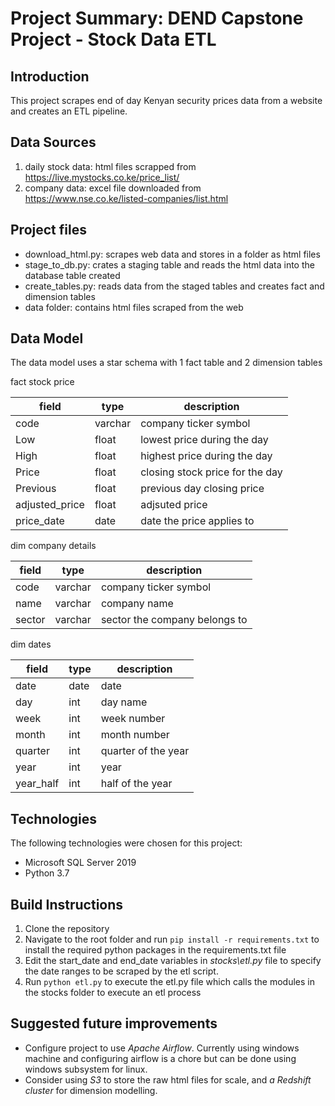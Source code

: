 # Project Summary: DEND Capstone Project - Stock Data ETL

## Introduction
This project scrapes end of day Kenyan security prices data from a website and creates an ETL pipeline.

## Data Sources
1. daily stock data: html files scrapped from https://live.mystocks.co.ke/price_list/
2. company data: excel file downloaded from https://www.nse.co.ke/listed-companies/list.html

## Project files
- download_html.py: scrapes web data and stores in a folder as html files
- stage_to_db.py: crates a staging table and reads the html data into the database table created
- create_tables.py: reads data from the staged tables and creates fact and dimension tables
- data folder: contains html files scraped from the web

## Data Model
The data model uses a star schema with 1 fact table and 2 dimension tables

fact stock price

|field  	    |type	    |description                        |
|---------------|-----------|-----------------------------------|
|code	        |varchar	|company ticker symbol              |
|Low	        |float	    |lowest price during the day        |
|High	        |float	    |highest price during the day       |
|Price	        |float	    |closing stock price for the day    |
|Previous	    |float	    |previous day closing price         |
|adjusted_price	|float	    |adjsuted price                     |
|price_date	    |date       |date the price applies to          |


dim company details

|field	|type	    |description                    |
|-------|-----------|-------------------------------|
|code	|varchar	|company ticker symbol          |
|name	|varchar	|company name                   |
|sector	|varchar	|sector the company belongs to  |


dim dates

|field	    |type	|description        |
|-----------|-------|-------------------|
|date	    |date	|date               |
|day	    |int	|day name           |
|week	    |int	|week number        |
|month	    |int	|month number       |
|quarter	|int	|quarter of the year|
|year	    |int	|year               |
|year_half	|int	|half of the year   |


## Technologies
The following technologies were chosen for this project:
* Microsoft SQL Server 2019
* Python 3.7

## Build Instructions
1. Clone the repository
2. Navigate to the root folder and run `pip install -r requirements.txt` to install the required python packages in the requirements.txt file
3. Edit the start_date and end_date variables in *stocks\etl.py* file to specify the date ranges to be scraped by the etl script.
4. Run `python etl.py` to execute the etl.py file which calls the modules in the stocks folder to execute an etl process

## Suggested future improvements
- Configure project to use *Apache Airflow*. Currently using windows machine and configuring airflow is a chore but can be done using windows subsystem for linux.
- Consider using *S3* to store the raw html files for scale, and *a Redshift cluster* for dimension modelling. 